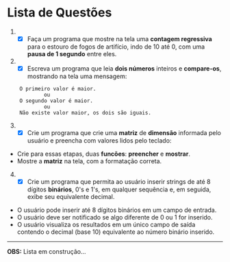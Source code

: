 # Lista de Questões
1. - [x] Faça um programa que mostre na tela uma <strong>contagem regressiva</strong> para o estouro de fogos de artifício, indo de 10 até 0, com uma <strong>pausa de 1 segundo</strong> entre eles.
2. - [x] Escreva um programa que leia <strong>dois números</strong> inteiros e <strong>compare-os</strong>, mostrando na tela uma mensagem:
``` 
    O primeiro valor é maior.
            ou
    O segundo valor é maior.
            ou
    Não existe valor maior, os dois são iguais.
```    

3. - [x] Crie um programa que crie uma <strong>matriz</strong> de <strong>dimensão</strong> informada pelo usuário e preencha com valores lidos pelo teclado:

* Crie para essas etapas, duas <strong>funcões</strong>: <strong>preencher</strong> e <strong>mostrar</strong>.
* Mostre a <strong>matriz</strong> na tela, com a formatação correta.

4. - [x] Crie um programa que permita ao usuário inserir strings de até 8 dígitos <strong>binários</strong>, 0's e 1's, em qualquer sequência e, em seguida, exibe seu equivalente decimal.

* O usuário pode inserir até 8 dígitos binários em um campo de entrada.
* O usuário deve ser notificado se algo diferente de 0 ou 1 for inserido.
* O usuário visualiza os resultados em um único campo de saída contendo o decimal (base 10) equivalente ao número binário inserido.


***
**OBS:** Lista em construção...
